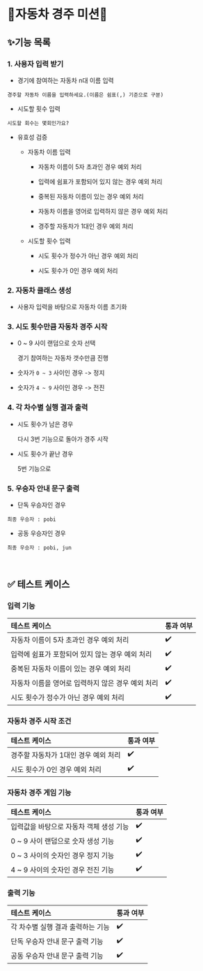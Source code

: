 <h1>🚗자동차 경주 미션🚕</h1>

<h2>✨기능 목록</h2>

<h3>1. 사용자 입력 받기</h3>

- 경기에 참여하는 자동차 n대 이름 입력

```
경주할 자동차 이름을 입력하세요.(이름은 쉼표(,) 기준으로 구분)
```

- 시도할 횟수 입력

```
시도할 회수는 몇회인가요?
```

- 유효성 검증

  - 자동차 이름 입력

    - 자동차 이름이 5자 초과인 경우 예외 처리

    - 입력에 쉼표가 포함되어 있지 않는 경우 예외 처리

    - 중복된 자동차 이름이 있는 경우 예외 처리

    - 자동차 이름을 영어로 입력하지 않은 경우 예외 처리

    - 경주할 자동차가 1대인 경우 예외 처리

  - 시도할 횟수 입력

    - 시도 횟수가 정수가 아닌 경우 예외 처리

    - 시도 횟수가 0인 경우 예외 처리

<h3>2. 자동차 클래스 생성</h3>

- 사용자 입력을 바탕으로 자동차 이름 초기화

<h3>3. 시도 횟수만큼 자동차 경주 시작</h3>

- 0 ~ 9 사이 랜덤으로 숫자 선택

  경기 참여하는 자동차 갯수만큼 진행

- 숫자가 `0 ~ 3` 사이인 경우 -> 정지

- 숫자가 `4 ~ 9` 사이인 경우 -> 전진

<h3>4. 각 차수별 실행 결과 출력</h3>

- 시도 횟수가 남은 경우

  다시 3번 기능으로 돌아가 경주 시작

- 시도 횟수가 끝난 경우

  5번 기능으로

<h3>5. 우승자 안내 문구 출력</h3>

- 단독 우승자인 경우

```
최종 우승자 : pobi
```

- 공동 우승자인 경우

```
최종 우승자 : pobi, jun
```

<br>

<h2>✅ 테스트 케이스</h2>

<h3>입력 기능</h3>

| 테스트 케이스                      | 통과 여부 |
|:-----------------------------|:------|
| 자동차 이름이 5자 초과인 경우 예외 처리      | ✔️    |
| 입력에 쉼표가 포함되어 있지 않는 경우 예외 처리    | ✔️    |
| 중복된 자동차 이름이 있는 경우 예외 처리      | ✔️    |
| 자동차 이름을 영어로 입력하지 않은 경우 예외 처리 |✔️|
| 시도 횟수가 정수가 아닌 경우 예외 처리       |✔️|


<h3>자동차 경주 시작 조건</h3>

| 테스트 케이스                        | 통과 여부 |
|:-------------------------------|:------|
|경주할 자동차가 1대인 경우 예외 처리|✔️|
|시도 횟수가 0인 경우 예외 처리|✔️|

<h3>자동차 경주 게임 기능</h3>

| 테스트 케이스                | 통과 여부 |
|:-----------------------|:-|
| 입력값을 바탕으로 자동차 객체 생성 기능 | ✔️ |
| 0 ~ 9 사이 랜덤으로 숫자 생성 기능 | ✔️ |
| 0 ~ 3 사이의 숫자인 경우 정지 기능 | ✔️ |
| 4 ~ 9 사이의 숫자인 경우 전진 기능 | ✔️ |


<h3>출력 기능</h3>

| 테스트 케이스                | 통과 여부 |
|:-----------------------|:-|
| 각 차수별 실행 결과 출력하는 기능    | ✔️ |
| 단독 우승자 안내 문구 출력 기능     | ✔️ |
| 공동 우승자 안내 문구 출력 기능     | ✔️ |
